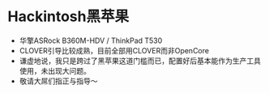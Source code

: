 # Hackintosh黑苹果
+ 华擎ASRock B360M-HDV / ThinkPad T530
+ CLOVER引导比较成熟，目前全部用CLOVER而非OpenCore
+ 谦虚地说，我只是跨过了黑苹果这道门槛而已，配置好后基本能作为生产工具使用，未出现大问题。
+ 敬请大屌们指正与指导～


